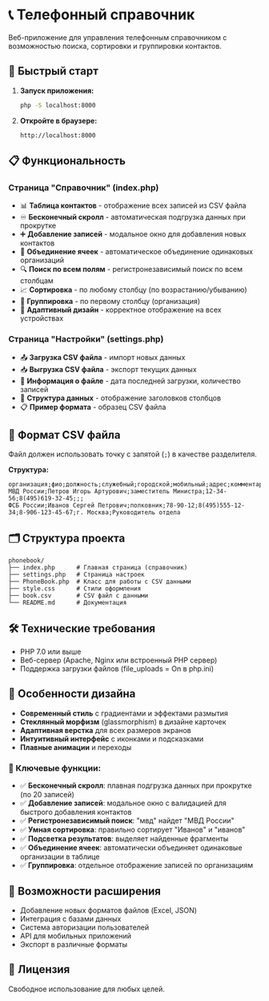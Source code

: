 # 📞 Телефонный справочник

Веб-приложение для управления телефонным справочником с возможностью поиска, сортировки и группировки контактов.

## 🚀 Быстрый старт

1. **Запуск приложения:**
   ```bash
   php -S localhost:8000
   ```

2. **Откройте в браузере:**
   ```
   http://localhost:8000
   ```

## 📋 Функциональность

### Страница "Справочник" (index.php)
- 📊 **Таблица контактов** - отображение всех записей из CSV файла
- ♾️ **Бесконечный скролл** - автоматическая подгрузка данных при прокрутке
- ➕ **Добавление записей** - модальное окно для добавления новых контактов
- 🔗 **Объединение ячеек** - автоматическое объединение одинаковых организаций
- 🔍 **Поиск по всем полям** - регистронезависимый поиск по всем столбцам
- 📈 **Сортировка** - по любому столбцу (по возрастанию/убыванию)
- 🏢 **Группировка** - по первому столбцу (организация)
- 📱 **Адаптивный дизайн** - корректное отображение на всех устройствах

### Страница "Настройки" (settings.php)
- 📤 **Загрузка CSV файла** - импорт новых данных
- 📥 **Выгрузка CSV файла** - экспорт текущих данных
- 📅 **Информация о файле** - дата последней загрузки, количество записей
- 📄 **Структура данных** - отображение заголовков столбцов
- 📋 **Пример формата** - образец CSV файла

## 📁 Формат CSV файла

Файл должен использовать точку с запятой (`;`) в качестве разделителя.

**Структура:**
```csv
организация;фио;должность;служебный;городской;мобильный;адрес;комментарий
МВД России;Петров Игорь Артурович;заместитель Министра;12-34-56;8(495)619-32-45;;;
ФСБ России;Иванов Сергей Петрович;полковник;78-90-12;8(495)555-12-34;8-906-123-45-67;г. Москва;Руководитель отдела
```

## 🗂️ Структура проекта

```
phonebook/
├── index.php      # Главная страница (справочник)
├── settings.php   # Страница настроек
├── PhoneBook.php  # Класс для работы с CSV данными
├── style.css      # Стили оформления
├── book.csv       # CSV файл с данными
└── README.md      # Документация
```

## 🛠️ Технические требования

- PHP 7.0 или выше
- Веб-сервер (Apache, Nginx или встроенный PHP сервер)
- Поддержка загрузки файлов (file_uploads = On в php.ini)

## 🎨 Особенности дизайна

- **Современный стиль** с градиентами и эффектами размытия
- **Стеклянный морфизм** (glassmorphism) в дизайне карточек
- **Адаптивная верстка** для всех размеров экранов
- **Интуитивный интерфейс** с иконками и подсказками
- **Плавные анимации** и переходы

### 🎯 Ключевые функции:

- ✅ **Бесконечный скролл**: плавная подгрузка данных при прокрутке (по 20 записей)
- ✅ **Добавление записей**: модальное окно с валидацией для быстрого добавления контактов
- ✅ **Регистронезависимый поиск**: "мвд" найдет "МВД России"
- ✅ **Умная сортировка**: правильно сортирует "Иванов" и "иванов" 
- ✅ **Подсветка результатов**: выделяет найденные фрагменты
- ✅ **Объединение ячеек**: автоматически объединяет одинаковые организации в таблице
- ✅ **Группировка**: отдельное отображение записей по организациям

## 🔧 Возможности расширения

- Добавление новых форматов файлов (Excel, JSON)
- Интеграция с базами данных
- Система авторизации пользователей
- API для мобильных приложений
- Экспорт в различные форматы

## 📝 Лицензия

Свободное использование для любых целей.
